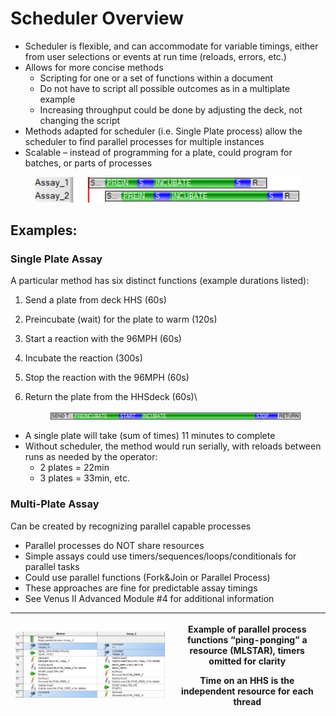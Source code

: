 # Scheduler Overview

* Scheduler is flexible, and can accommodate for variable timings, either from user selections or events at run time (reloads, errors, etc.)
* Allows for more concise methods
  * Scripting for one or a set of functions within a document
  * Do not have to script all possible outcomes as in a multiplate example
  * Increasing throughput could be done by adjusting the deck, not changing the script
* Methods adapted for scheduler (i.e. Single Plate process) allow the scheduler to find parallel processes for multiple instances
* Scalable – instead of programming for a plate, could program for batches, or parts of processes&#x20;

&#x20;

<figure><img src="../.gitbook/assets/image (25).png" alt=""><figcaption></figcaption></figure>

## Examples:

### Single Plate Assay

A particular method has six distinct functions (example durations listed):

1. Send a plate from deck  HHS (60s)
2. Preincubate (wait) for the plate to warm (120s)
3. Start a reaction with the 96MPH (60s)
4. Incubate the reaction (300s)
5. Stop the reaction with the 96MPH (60s)
6.  Return the plate from the HHSdeck (60s)\


    <figure><img src="../.gitbook/assets/image (24).png" alt=""><figcaption></figcaption></figure>

* A single plate will take (sum of times) 11 minutes to complete
* Without scheduler, the method would run serially, with reloads between runs as needed by the operator:
  * 2 plates = 22min
  * 3 plates = 33min, etc.&#x20;

### Multi-Plate Assay

Can be created by recognizing parallel capable processes

* Parallel processes do NOT share resources
* Simple assays could use timers/sequences/loops/conditionals for parallel tasks
* Could use parallel functions (Fork\&Join or Parallel Process)
* These approaches are fine for predictable assay timings
* See Venus II Advanced Module #4 for additional information

| <img src="../.gitbook/assets/image (23).png" alt="" data-size="original"> | <p>Example of parallel process functions “ping-ponging” a resource (MLSTAR), timers omitted for clarity</p><p></p><p><strong>Time on an HHS</strong> is the independent resource for each thread</p> |
| ------------------------------------------------------------------------- | ---------------------------------------------------------------------------------------------------------------------------------------------------------------------------------------------------- |

